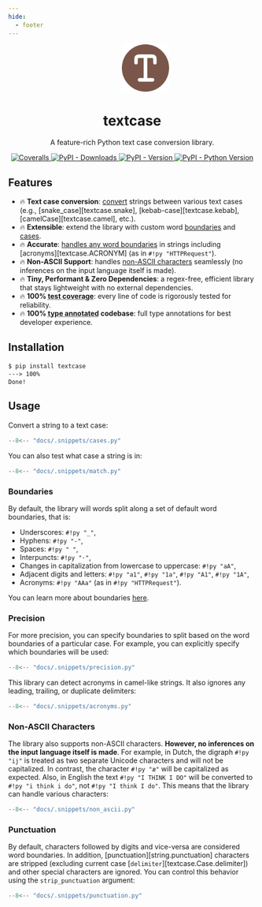 ```yaml
---
hide:
  - footer
---
```


<p align="center">
  <span>&emsp;</span>
  <span>&emsp;</span>
  <span>&emsp;</span>
  <a href="https://pypi.python.org/pypi/textcase">
    <img src="https://raw.githubusercontent.com/zobweyt/textcase/refs/heads/main/docs/assets/favicon.svg" alt="textcase logo" width="96" height="96" />
  </a>
</p>

<h1 align="center">
  textcase
</h1>

<p align="center">
  A feature-rich Python text case conversion library.
</p>

<p align="center">
  <a href="https://coveralls.io/github/zobweyt/textcase" target="_blank">
    <img src="https://img.shields.io/coverallsCoverage/github/zobweyt/textcase?branch=main" alt="Coveralls"/>
  </a>
  <a href="https://pypistats.org/packages/textcase" target="_blank">
    <img src="https://img.shields.io/pypi/dm/textcase" alt="PyPI - Downloads"/>
  </a>
  <a href="https://pypi.python.org/pypi/textcase" target="_blank">
    <img src="https://img.shields.io/pypi/v/textcase.svg" alt="PyPI - Version"/>
  </a>
  <a href="https://pypi.python.org/pypi/textcase" target="_blank">
    <img src="https://img.shields.io/pypi/pyversions/textcase.svg" alt="PyPI - Python Version"/>
  </a>
</p>

## Features

<div class="md-emoji-list" markdown>

- :fire: <span>**Text case conversion**: [convert](#usage) strings between various text cases (e.g., [snake_case][textcase.snake], [kebab-case][textcase.kebab], [camelCase][textcase.camel], etc.).</span>
- :fire: <span>**Extensible**: extend the library with custom word [boundaries](./learn/boundaries.md) and [cases](./learn/cases.md).</span>
- :fire: <span>**Accurate**: [handles any word boundaries](#precision) in strings including [acronyms][textcase.ACRONYM] (as in `#!py "HTTPRequest"`).</span>
- :fire: <span>**Non-ASCII Support**: handles [non-ASCII characters](#non-ascii-characters) seamlessly (no inferences on the input language itself is made).</span>
- :fire: <span>**Tiny, Performant & Zero Dependencies**: a regex-free, efficient library that stays lightweight with no external dependencies.</span>
- :fire: <span>**100% <abbr title="The amount of code that is automatically tested">test coverage</abbr>**: every line of code is rigorously tested for reliability.</span>
- :fire: <span>**100% <abbr title="Python type annotations, with this your editor and external tools can give you better support">type annotated</abbr> codebase**: full type annotations for best developer experience.</span>

</div>

## Installation

<!-- termynal -->

```console
$ pip install textcase
---> 100%
Done!
```

## Usage

Convert a string to a text case:

```py title="cases.py" linenums="1"
--8<-- "docs/.snippets/cases.py"
```

You can also test what case a string is in:

```py title="match.py" linenums="1" hl_lines="3-5"
--8<-- "docs/.snippets/match.py"
```

### Boundaries

By default, the library will words split along a set of default word boundaries, that is:

- Underscores: `#!py "_"`,
- Hyphens: `#!py "-"`,
- Spaces: `#!py " "`,
- Interpuncts: `#!py "·"`,
- Changes in capitalization from lowercase to uppercase: `#!py "aA"`,
- Adjacent digits and letters: `#!py "a1"`, `#!py "1a"`, `#!py "A1"`, `#!py "1A"`,
- Acronyms: `#!py "AAa"` (as in `#!py "HTTPRequest"`).

You can learn more about boundaries [here](./learn/boundaries.md).

### Precision

For more precision, you can specify boundaries to split based on the word boundaries of a particular case.
For example, you can explicitly specify which boundaries will be used:

```py title="precision.py" linenums="1" hl_lines="4"
--8<-- "docs/.snippets/precision.py"
```

This library can detect acronyms in camel-like strings. It also ignores any leading, trailing, or duplicate delimiters:

```py title="acronyms.py" linenums="1" hl_lines="3-5"
--8<-- "docs/.snippets/acronyms.py"
```

### Non-ASCII Characters

The library also supports non-ASCII characters. **However, no inferences on the input language itself is made**.
For example, in Dutch, the digraph `#!py "ij"` is treated as two separate Unicode characters and will not be capitalized.
In contrast, the character `#!py "æ"` will be capitalized as expected.
Also, in English the text `#!py "I THINK I DO"` will be converted to `#!py "i think i do"`, not `#!py "I think I do"`.
This means that the library can handle various characters:

```py title="non_ascii.py" linenums="1" hl_lines="3-5"
--8<-- "docs/.snippets/non_ascii.py"
```

### Punctuation

By default, characters followed by digits and vice-versa are considered word boundaries.
In addition, [punctuation][string.punctuation] characters are stripped
(excluding current case [`delimiter`][textcase.Case.delimiter]) and other special characters are ignored.
You can control this behavior using the `strip_punctuation` argument:

```py title="punctuation.py" linenums="1" hl_lines="7-8"
--8<-- "docs/.snippets/punctuation.py"
```
